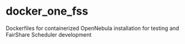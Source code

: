 # docker_one_fss
Dockerfiles for containerized OpenNebula installation for testing and FairShare Scheduler development
